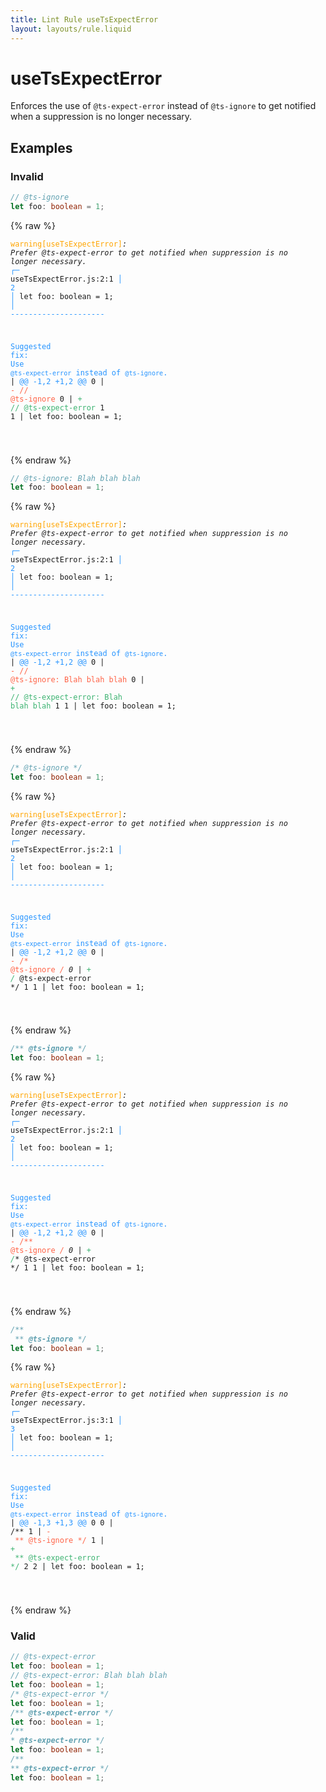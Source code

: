 ```yaml
---
title: Lint Rule useTsExpectError
layout: layouts/rule.liquid
---
```


# useTsExpectError

Enforces the use of `@ts-expect-error` instead of `@ts-ignore` to get notified when a suppression is no longer necessary.

## Examples

### Invalid

```ts
// @ts-ignore
let foo: boolean = 1;
```

{% raw %}<pre class="language-text"><code class="language-text"><span style="color: Orange;">warning</span><span style="color: Orange;">[</span><span style="color: Orange;">useTsExpectError</span><span style="color: Orange;">]</span><em>: </em><em>Prefer @ts-expect-error to get notified when suppression is no longer necessary.</em>
  <span style="color: rgb(38, 148, 255);">┌</span><span style="color: rgb(38, 148, 255);">─</span> useTsExpectError.js:2:1
  <span style="color: rgb(38, 148, 255);">│</span>
<span style="color: rgb(38, 148, 255);">2</span> <span style="color: rgb(38, 148, 255);">│</span> let foo: boolean = 1;
  <span style="color: rgb(38, 148, 255);">│</span> <span style="color: rgb(38, 148, 255);">-</span><span style="color: rgb(38, 148, 255);">-</span><span style="color: rgb(38, 148, 255);">-</span><span style="color: rgb(38, 148, 255);">-</span><span style="color: rgb(38, 148, 255);">-</span><span style="color: rgb(38, 148, 255);">-</span><span style="color: rgb(38, 148, 255);">-</span><span style="color: rgb(38, 148, 255);">-</span><span style="color: rgb(38, 148, 255);">-</span><span style="color: rgb(38, 148, 255);">-</span><span style="color: rgb(38, 148, 255);">-</span><span style="color: rgb(38, 148, 255);">-</span><span style="color: rgb(38, 148, 255);">-</span><span style="color: rgb(38, 148, 255);">-</span><span style="color: rgb(38, 148, 255);">-</span><span style="color: rgb(38, 148, 255);">-</span><span style="color: rgb(38, 148, 255);">-</span><span style="color: rgb(38, 148, 255);">-</span><span style="color: rgb(38, 148, 255);">-</span><span style="color: rgb(38, 148, 255);">-</span><span style="color: rgb(38, 148, 255);">-</span>

<span style="color: rgb(38, 148, 255);">Suggested fix</span><span style="color: rgb(38, 148, 255);">: </span><span style="color: rgb(38, 148, 255);">Use `@ts-expect-error` instead of `@ts-ignore`.</span>
    | <span style="color: rgb(38, 148, 255);">@@ -1,2 +1,2 @@</span>
0   | <span style="color: Tomato;">- </span><span style="color: Tomato;">// @ts-ignore</span>
  0 | <span style="color: MediumSeaGreen;">+ </span><span style="color: MediumSeaGreen;">// @ts-expect-error</span>
1 1 |   let foo: boolean = 1;

</code></pre>{% endraw %}

```ts
// @ts-ignore: Blah blah blah
let foo: boolean = 1;
```

{% raw %}<pre class="language-text"><code class="language-text"><span style="color: Orange;">warning</span><span style="color: Orange;">[</span><span style="color: Orange;">useTsExpectError</span><span style="color: Orange;">]</span><em>: </em><em>Prefer @ts-expect-error to get notified when suppression is no longer necessary.</em>
  <span style="color: rgb(38, 148, 255);">┌</span><span style="color: rgb(38, 148, 255);">─</span> useTsExpectError.js:2:1
  <span style="color: rgb(38, 148, 255);">│</span>
<span style="color: rgb(38, 148, 255);">2</span> <span style="color: rgb(38, 148, 255);">│</span> let foo: boolean = 1;
  <span style="color: rgb(38, 148, 255);">│</span> <span style="color: rgb(38, 148, 255);">-</span><span style="color: rgb(38, 148, 255);">-</span><span style="color: rgb(38, 148, 255);">-</span><span style="color: rgb(38, 148, 255);">-</span><span style="color: rgb(38, 148, 255);">-</span><span style="color: rgb(38, 148, 255);">-</span><span style="color: rgb(38, 148, 255);">-</span><span style="color: rgb(38, 148, 255);">-</span><span style="color: rgb(38, 148, 255);">-</span><span style="color: rgb(38, 148, 255);">-</span><span style="color: rgb(38, 148, 255);">-</span><span style="color: rgb(38, 148, 255);">-</span><span style="color: rgb(38, 148, 255);">-</span><span style="color: rgb(38, 148, 255);">-</span><span style="color: rgb(38, 148, 255);">-</span><span style="color: rgb(38, 148, 255);">-</span><span style="color: rgb(38, 148, 255);">-</span><span style="color: rgb(38, 148, 255);">-</span><span style="color: rgb(38, 148, 255);">-</span><span style="color: rgb(38, 148, 255);">-</span><span style="color: rgb(38, 148, 255);">-</span>

<span style="color: rgb(38, 148, 255);">Suggested fix</span><span style="color: rgb(38, 148, 255);">: </span><span style="color: rgb(38, 148, 255);">Use `@ts-expect-error` instead of `@ts-ignore`.</span>
    | <span style="color: rgb(38, 148, 255);">@@ -1,2 +1,2 @@</span>
0   | <span style="color: Tomato;">- </span><span style="color: Tomato;">// @ts-ignore: Blah blah blah</span>
  0 | <span style="color: MediumSeaGreen;">+ </span><span style="color: MediumSeaGreen;">// @ts-expect-error: Blah blah blah</span>
1 1 |   let foo: boolean = 1;

</code></pre>{% endraw %}

```ts
/* @ts-ignore */
let foo: boolean = 1;
```

{% raw %}<pre class="language-text"><code class="language-text"><span style="color: Orange;">warning</span><span style="color: Orange;">[</span><span style="color: Orange;">useTsExpectError</span><span style="color: Orange;">]</span><em>: </em><em>Prefer @ts-expect-error to get notified when suppression is no longer necessary.</em>
  <span style="color: rgb(38, 148, 255);">┌</span><span style="color: rgb(38, 148, 255);">─</span> useTsExpectError.js:2:1
  <span style="color: rgb(38, 148, 255);">│</span>
<span style="color: rgb(38, 148, 255);">2</span> <span style="color: rgb(38, 148, 255);">│</span> let foo: boolean = 1;
  <span style="color: rgb(38, 148, 255);">│</span> <span style="color: rgb(38, 148, 255);">-</span><span style="color: rgb(38, 148, 255);">-</span><span style="color: rgb(38, 148, 255);">-</span><span style="color: rgb(38, 148, 255);">-</span><span style="color: rgb(38, 148, 255);">-</span><span style="color: rgb(38, 148, 255);">-</span><span style="color: rgb(38, 148, 255);">-</span><span style="color: rgb(38, 148, 255);">-</span><span style="color: rgb(38, 148, 255);">-</span><span style="color: rgb(38, 148, 255);">-</span><span style="color: rgb(38, 148, 255);">-</span><span style="color: rgb(38, 148, 255);">-</span><span style="color: rgb(38, 148, 255);">-</span><span style="color: rgb(38, 148, 255);">-</span><span style="color: rgb(38, 148, 255);">-</span><span style="color: rgb(38, 148, 255);">-</span><span style="color: rgb(38, 148, 255);">-</span><span style="color: rgb(38, 148, 255);">-</span><span style="color: rgb(38, 148, 255);">-</span><span style="color: rgb(38, 148, 255);">-</span><span style="color: rgb(38, 148, 255);">-</span>

<span style="color: rgb(38, 148, 255);">Suggested fix</span><span style="color: rgb(38, 148, 255);">: </span><span style="color: rgb(38, 148, 255);">Use `@ts-expect-error` instead of `@ts-ignore`.</span>
    | <span style="color: rgb(38, 148, 255);">@@ -1,2 +1,2 @@</span>
0   | <span style="color: Tomato;">- </span><span style="color: Tomato;">/* @ts-ignore */</span>
  0 | <span style="color: MediumSeaGreen;">+ </span><span style="color: MediumSeaGreen;">/* @ts-expect-error */</span>
1 1 |   let foo: boolean = 1;

</code></pre>{% endraw %}

```ts
/** @ts-ignore */
let foo: boolean = 1;
```

{% raw %}<pre class="language-text"><code class="language-text"><span style="color: Orange;">warning</span><span style="color: Orange;">[</span><span style="color: Orange;">useTsExpectError</span><span style="color: Orange;">]</span><em>: </em><em>Prefer @ts-expect-error to get notified when suppression is no longer necessary.</em>
  <span style="color: rgb(38, 148, 255);">┌</span><span style="color: rgb(38, 148, 255);">─</span> useTsExpectError.js:2:1
  <span style="color: rgb(38, 148, 255);">│</span>
<span style="color: rgb(38, 148, 255);">2</span> <span style="color: rgb(38, 148, 255);">│</span> let foo: boolean = 1;
  <span style="color: rgb(38, 148, 255);">│</span> <span style="color: rgb(38, 148, 255);">-</span><span style="color: rgb(38, 148, 255);">-</span><span style="color: rgb(38, 148, 255);">-</span><span style="color: rgb(38, 148, 255);">-</span><span style="color: rgb(38, 148, 255);">-</span><span style="color: rgb(38, 148, 255);">-</span><span style="color: rgb(38, 148, 255);">-</span><span style="color: rgb(38, 148, 255);">-</span><span style="color: rgb(38, 148, 255);">-</span><span style="color: rgb(38, 148, 255);">-</span><span style="color: rgb(38, 148, 255);">-</span><span style="color: rgb(38, 148, 255);">-</span><span style="color: rgb(38, 148, 255);">-</span><span style="color: rgb(38, 148, 255);">-</span><span style="color: rgb(38, 148, 255);">-</span><span style="color: rgb(38, 148, 255);">-</span><span style="color: rgb(38, 148, 255);">-</span><span style="color: rgb(38, 148, 255);">-</span><span style="color: rgb(38, 148, 255);">-</span><span style="color: rgb(38, 148, 255);">-</span><span style="color: rgb(38, 148, 255);">-</span>

<span style="color: rgb(38, 148, 255);">Suggested fix</span><span style="color: rgb(38, 148, 255);">: </span><span style="color: rgb(38, 148, 255);">Use `@ts-expect-error` instead of `@ts-ignore`.</span>
    | <span style="color: rgb(38, 148, 255);">@@ -1,2 +1,2 @@</span>
0   | <span style="color: Tomato;">- </span><span style="color: Tomato;">/** @ts-ignore */</span>
  0 | <span style="color: MediumSeaGreen;">+ </span><span style="color: MediumSeaGreen;">/** @ts-expect-error */</span>
1 1 |   let foo: boolean = 1;

</code></pre>{% endraw %}

```ts
/**
 ** @ts-ignore */
let foo: boolean = 1;
```

{% raw %}<pre class="language-text"><code class="language-text"><span style="color: Orange;">warning</span><span style="color: Orange;">[</span><span style="color: Orange;">useTsExpectError</span><span style="color: Orange;">]</span><em>: </em><em>Prefer @ts-expect-error to get notified when suppression is no longer necessary.</em>
  <span style="color: rgb(38, 148, 255);">┌</span><span style="color: rgb(38, 148, 255);">─</span> useTsExpectError.js:3:1
  <span style="color: rgb(38, 148, 255);">│</span>
<span style="color: rgb(38, 148, 255);">3</span> <span style="color: rgb(38, 148, 255);">│</span> let foo: boolean = 1;
  <span style="color: rgb(38, 148, 255);">│</span> <span style="color: rgb(38, 148, 255);">-</span><span style="color: rgb(38, 148, 255);">-</span><span style="color: rgb(38, 148, 255);">-</span><span style="color: rgb(38, 148, 255);">-</span><span style="color: rgb(38, 148, 255);">-</span><span style="color: rgb(38, 148, 255);">-</span><span style="color: rgb(38, 148, 255);">-</span><span style="color: rgb(38, 148, 255);">-</span><span style="color: rgb(38, 148, 255);">-</span><span style="color: rgb(38, 148, 255);">-</span><span style="color: rgb(38, 148, 255);">-</span><span style="color: rgb(38, 148, 255);">-</span><span style="color: rgb(38, 148, 255);">-</span><span style="color: rgb(38, 148, 255);">-</span><span style="color: rgb(38, 148, 255);">-</span><span style="color: rgb(38, 148, 255);">-</span><span style="color: rgb(38, 148, 255);">-</span><span style="color: rgb(38, 148, 255);">-</span><span style="color: rgb(38, 148, 255);">-</span><span style="color: rgb(38, 148, 255);">-</span><span style="color: rgb(38, 148, 255);">-</span>

<span style="color: rgb(38, 148, 255);">Suggested fix</span><span style="color: rgb(38, 148, 255);">: </span><span style="color: rgb(38, 148, 255);">Use `@ts-expect-error` instead of `@ts-ignore`.</span>
    | <span style="color: rgb(38, 148, 255);">@@ -1,3 +1,3 @@</span>
0 0 |   /**
1   | <span style="color: Tomato;">- </span><span style="color: Tomato;"> ** @ts-ignore */</span>
  1 | <span style="color: MediumSeaGreen;">+ </span><span style="color: MediumSeaGreen;"> ** @ts-expect-error */</span>
2 2 |   let foo: boolean = 1;

</code></pre>{% endraw %}

### Valid

```ts
// @ts-expect-error
let foo: boolean = 1;
// @ts-expect-error: Blah blah blah
let foo: boolean = 1;
/* @ts-expect-error */
let foo: boolean = 1;
/** @ts-expect-error */
let foo: boolean = 1;
/**
* @ts-expect-error */
let foo: boolean = 1;
/**
** @ts-expect-error */
let foo: boolean = 1;
```

